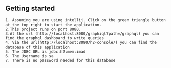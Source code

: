 ##  Getting started

    1. Assuming you are using intellij. Click on the green triangle button at the top right to start the application.
    2.This project runs on port 8080.
    3.At the url (http://localhost:8080/graphiql?path=/graphql) you can find the graphql dashboard to write queries
    4. Via the url(http://localhost:8080/h2-console/) you can find the database of this application
    5. The JDBC URL is jdbc:h2:mem:imad
    6. The Username is sa
    7. There is no password needed for this database

